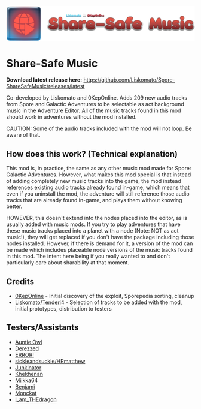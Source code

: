 ![Share-Safe Music](ShareSafeMusic.png)
# Share-Safe Music

**Download latest release here:** https://github.com/Liskomato/Spore-ShareSafeMusic/releases/latest

Co-developed by Liskomato and 0KepOnline. Adds 209 new audio tracks from Spore and Galactic Adventures to be selectable as act background music in the Adventure Editor. All of the music tracks found in this mod should work in adventures without the mod installed.

CAUTION: Some of the audio tracks included with the mod will not loop. Be aware of that.

## How does this work? (Technical explanation)
This mod is, in practice, the same as any other music mod made for Spore: Galactic Adventures. However, what makes this mod special is that instead of adding completely new music tracks into the game, the mod instead references existing audio tracks already found in-game, which means that even if you uninstall the mod, the adventure will still reference those audio tracks that are already found in-game, and plays them without knowing better.

HOWEVER, this doesn't extend into the nodes placed into the editor, as is usually added with music mods. If you try to play adventures that have these music tracks placed into a planet with a node (Note: NOT as act music!), they will get replaced if you don't have the package including those nodes installed. However, if there is demand for it, a version of the mod can be made which includes placeable node versions of the music tracks found in this mod. The intent here being if you really wanted to and don't particularly care about sharability at that moment.

## Credits
* [0KepOnline](https://github.com/0KepOnline/) - Initial discovery of the exploit, Sporepedia sorting, cleanup
* [Liskomato/Tenderi4](https://github.com/Tenderi4) - Selection of tracks to be added with the mod, initial prototypes, distribution to testers

## Testers/Assistants
* [Auntie Owl](https://github.com/plencka)
* [Derezzed](http://www.spore.com/view/myspore/Derezzed)
* [ERROR!](http://www.spore.com/view/myspore/Metalblaze)
* [sickleandsuckle/HRmatthew](http://www.spore.com/view/myspore/HRmatthew)
* [Junkinator](http://www.spore.com/view/myspore/junkinator)
* [Khekhenan](http://www.spore.com/view/myspore/SillverWolf)
* [Miikka64](http://www.spore.com/view/myspore/Miikka64)
* [Benjami](http://www.spore.com/view/myspore/Benjami)
* [Monckat](http://www.spore.com/view/myspore/Monckat)
* [I_am_THEdragon](http://www.spore.com/view/myspore/I_am_THEdragon)
